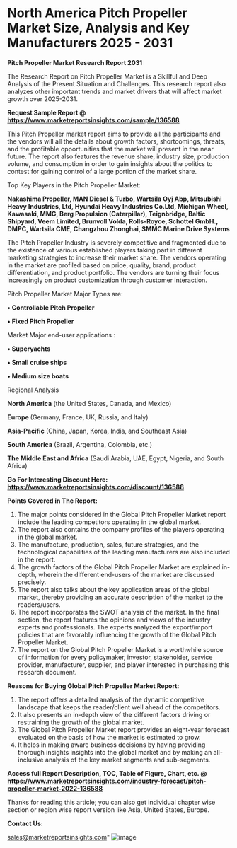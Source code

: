 # North America Pitch Propeller Market Size, Analysis and Key Manufacturers 2025 - 2031

<strong>Pitch Propeller Market Research Report 2031</strong>

The Research Report on Pitch Propeller Market is a Skillful and Deep Analysis of the Present Situation and Challenges. This research report also analyzes other important trends and market drivers that will affect market growth over 2025-2031.

<strong>Request Sample Report @ <a href=https://www.marketreportsinsights.com/sample/136588>https://www.marketreportsinsights.com/sample/136588</a></strong>

This Pitch Propeller market report aims to provide all the participants and the vendors will all the details about growth factors, shortcomings, threats, and the profitable opportunities that the market will present in the near future. The report also features the revenue share, industry size, production volume, and consumption in order to gain insights about the politics to contest for gaining control of a large portion of the market share.

Top Key Players in the Pitch Propeller Market:

<strong>Nakashima Propeller, MAN Diesel & Turbo, Wartsila Oyj Abp, Mitsubishi Heavy Industries, Ltd, Hyundai Heavy Industries Co.Ltd, Michigan Wheel, Kawasaki, MMG, Berg Propulsion (Caterpillar), Teignbridge, Baltic Shipyard, Veem Limited, Brunvoll Volda, Rolls-Royce, Schottel GmbH., DMPC, Wartsila CME, Changzhou Zhonghai, SMMC Marine Drive Systems</strong>

The Pitch Propeller Industry is severely competitive and fragmented due to the existence of various established players taking part in different marketing strategies to increase their market share. The vendors operating in the market are profiled based on price, quality, brand, product differentiation, and product portfolio. The vendors are turning their focus increasingly on product customization through customer interaction.

Pitch Propeller Market Major Types are:

<strong>• Controllable Pitch Propeller

• Fixed Pitch Propeller</strong>

Market Major end-user applications :

<strong>• Superyachts

• Small cruise ships

• Medium size boats</strong>

Regional Analysis

</u><strong><b>North America</b></strong> (the United States, Canada, and Mexico)

<strong><b>Europe </b></strong>(Germany, France, UK, Russia, and Italy)

<strong><b>Asia-Pacific</b></strong> (China, Japan, Korea, India, and Southeast Asia)

<strong><b>South America</b></strong> (Brazil, Argentina, Colombia, etc.)

<strong><b>The Middle East and Africa</b></strong> (Saudi Arabia, UAE, Egypt, Nigeria, and South Africa)

<strong>Go For Interesting Discount Here: <a href=https://www.marketreportsinsights.com/discount/136588>https://www.marketreportsinsights.com/discount/136588</a></strong>

<strong>Points Covered in The Report:</strong>
<ol>
  <li>The major points considered in the Global Pitch Propeller Market report include the leading competitors operating in the global market.</li>
  <li>The report also contains the company profiles of the players operating in the global market.</li>
  <li>The manufacture, production, sales, future strategies, and the technological capabilities of the leading manufacturers are also included in the report.</li>
  <li>The growth factors of the Global Pitch Propeller Market are explained in-depth, wherein the different end-users of the market are discussed precisely.</li>
  <li>The report also talks about the key application areas of the global market, thereby providing an accurate description of the market to the readers/users.</li>
  <li>The report incorporates the SWOT analysis of the market. In the final section, the report features the opinions and views of the industry experts and professionals. The experts analyzed the export/import policies that are favorably influencing the growth of the Global Pitch Propeller Market.</li>
  <li>The report on the Global Pitch Propeller Market is a worthwhile source of information for every policymaker, investor, stakeholder, service provider, manufacturer, supplier, and player interested in purchasing this research document.</li>
</ol>
<strong>Reasons for Buying Global Pitch Propeller Market Report:</strong>

<ol>
  <li>The report offers a detailed analysis of the dynamic competitive landscape that keeps the reader/client well ahead of the competitors.</li>
  <li>It also presents an in-depth view of the different factors driving or restraining the growth of the global market.</li>
  <li>The Global Pitch Propeller Market report provides an eight-year forecast evaluated on the basis of how the market is estimated to grow.</li>
  <li>It helps in making aware business decisions by having providing thorough insights insights into the global market and by making an all-inclusive analysis of the key market segments and sub-segments.</li>
</ol>
<strong>Access full Report Description, TOC, Table of Figure, Chart, etc. @ <a href=https://www.marketreportsinsights.com/industry-forecast/pitch-propeller-market-2022-136588>https://www.marketreportsinsights.com/industry-forecast/pitch-propeller-market-2022-136588</a></strong>


Thanks for reading this article; you can also get individual chapter wise section or region wise report version like Asia, United States, Europe.

<strong>Contact Us:</strong>

sales@marketreportsinsights.com"
![image](https://github.com/user-attachments/assets/51e4f6ce-5c3f-4f2d-9a5a-b6fe64db5da7)
